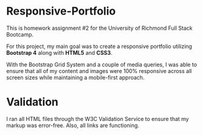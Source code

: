 # Responsive-Portfolio

This is homework assignment #2 for the University of Richmond Full Stack Bootcamp.

For this project, my main goal was to create a responsive portfolio utilizing **Bootstrap 4** along with **HTML5** and **CSS3**.

With the Bootstrap Grid System and a couple of media queries, I was able to ensure that all of my content and images were 100% responsive across all screen sizes while maintaining a mobile-first approach.  

# Validation

I ran all HTML files through the W3C Validation Service to ensure that my markup was error-free.  Also, all links are functioning.
